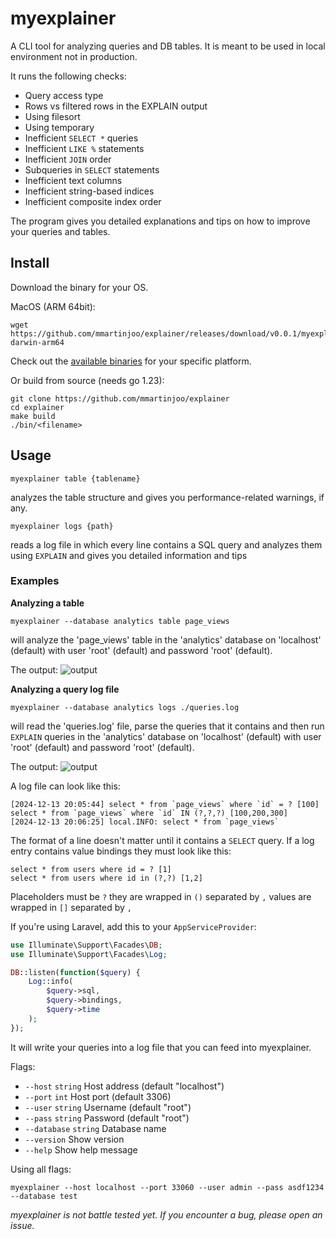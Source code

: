 # myexplainer

A CLI tool for analyzing queries and DB tables. It is meant to be used in local environment not in production.

It runs the following checks:
- Query access type
- Rows vs filtered rows in the EXPLAIN output
- Using filesort
- Using temporary
- Inefficient `SELECT *` queries
- Inefficient `LIKE %` statements
- Inefficient `JOIN` order
- Subqueries in `SELECT` statements
- Inefficient text columns
- Inefficient string-based indices
- Inefficient composite index order

The program gives you detailed explanations and tips on how to improve your queries and tables.

## Install

Download the binary for your OS.

MacOS (ARM 64bit):
```
wget https://github.com/mmartinjoo/explainer/releases/download/v0.0.1/myexplainer-darwin-arm64
```

Check out the [available binaries](https://github.com/mmartinjoo/explainer/releases) for your specific platform.

Or build from source (needs go 1.23):
```
git clone https://github.com/mmartinjoo/explainer
cd explainer
make build
./bin/<filename>
```

## Usage

``myexplainer table {tablename}`` 

analyzes the table structure and gives you performance-related warnings, if any.

``myexplainer logs {path}`` 

reads a log file in which every line contains a SQL query and analyzes them using `EXPLAIN` and gives you detailed information and tips

### Examples

**Analyzing a table**

``myexplainer --database analytics table page_views`` 

will analyze the 'page_views' table in the 'analytics' database on 'localhost' (default) with user 'root' (default) and password 'root' (default).

The output:
![output](https://i.ibb.co/wyg2qM0/myexplainer-table.png)

**Analyzing a query log file**

``myexplainer --database analytics logs ./queries.log`` 

will read the 'queries.log' file, parse the queries that it contains and then run `EXPLAIN` queries in the 'analytics' database on 'localhost' (default) with user 'root' (default) and password 'root' (default).

The output:
![output](https://i.ibb.co/7GTFCGF/myexplainer-logs.png)

A log file can look like this:
```
[2024-12-13 20:05:44] select * from `page_views` where `id` = ? [100]
select * from `page_views` where `id` IN (?,?,?) [100,200,300]
[2024-12-13 20:06:25] local.INFO: select * from `page_views`
```

The format of a line doesn't matter until it contains a `SELECT` query. If a log entry contains value bindings they must look like this:
```
select * from users where id = ? [1]
select * from users where id in (?,?) [1,2]
```

Placeholders must be `?` they are wrapped in `()` separated by `,` values are wrapped in `[]` separated by `,`

If you're using Laravel, add this to your `AppServiceProvider`:
```php
use Illuminate\Support\Facades\DB;
use Illuminate\Support\Facades\Log;

DB::listen(function($query) {
    Log::info(
        $query->sql,
        $query->bindings,
        $query->time
    );
});
```

It will write your queries into a log file that you can feed into myexplainer.

Flags:

- `--host` `string` Host address (default "localhost")
- `--port` `int` Host port (default 3306)
- `--user` `string` Username (default "root")
- `--pass` `string` Password (default "root")
- `--database` `string` Database name
- `--version` Show version
- `--help` Show help message

Using all flags:
```
myexplainer --host localhost --port 33060 --user admin --pass asdf1234 --database test 
```

*myexplainer is not battle tested yet. If you encounter a bug, please open an issue.*